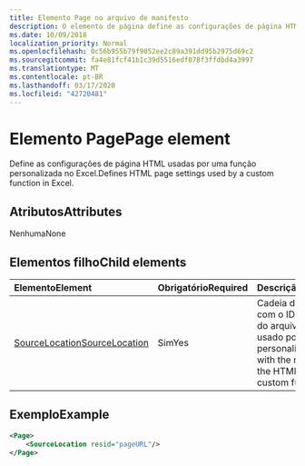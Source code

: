 ```yaml
---
title: Elemento Page no arquivo de manifesto
description: O elemento de página define as configurações de página HTML que uma função personalizada usa no Excel.
ms.date: 10/09/2018
localization_priority: Normal
ms.openlocfilehash: 0c56b955b79f9052ee2c89a391dd95b2975d69c2
ms.sourcegitcommit: fa4e81fcf41b1c39d5516edf078f3ffdbd4a3997
ms.translationtype: MT
ms.contentlocale: pt-BR
ms.lasthandoff: 03/17/2020
ms.locfileid: "42720481"
---
```

# <a name="page-element"></a><span data-ttu-id="d6622-103">Elemento Page</span><span class="sxs-lookup"><span data-stu-id="d6622-103">Page element</span></span>

<span data-ttu-id="d6622-104">Define as configurações de página HTML usadas por uma função personalizada no Excel.</span><span class="sxs-lookup"><span data-stu-id="d6622-104">Defines HTML page settings used by a custom function in Excel.</span></span>

## <a name="attributes"></a><span data-ttu-id="d6622-105">Atributos</span><span class="sxs-lookup"><span data-stu-id="d6622-105">Attributes</span></span>

<span data-ttu-id="d6622-106">Nenhuma</span><span class="sxs-lookup"><span data-stu-id="d6622-106">None</span></span>

## <a name="child-elements"></a><span data-ttu-id="d6622-107">Elementos filho</span><span class="sxs-lookup"><span data-stu-id="d6622-107">Child elements</span></span>

|  <span data-ttu-id="d6622-108">Elemento</span><span class="sxs-lookup"><span data-stu-id="d6622-108">Element</span></span>  |  <span data-ttu-id="d6622-109">Obrigatório</span><span class="sxs-lookup"><span data-stu-id="d6622-109">Required</span></span>  |  <span data-ttu-id="d6622-110">Descrição</span><span class="sxs-lookup"><span data-stu-id="d6622-110">Description</span></span>  |
|:-----|:-----|:-----|
|  [<span data-ttu-id="d6622-111">SourceLocation</span><span class="sxs-lookup"><span data-stu-id="d6622-111">SourceLocation</span></span>](customfunctionssourcelocation.md)  |  <span data-ttu-id="d6622-112">Sim</span><span class="sxs-lookup"><span data-stu-id="d6622-112">Yes</span></span>  | <span data-ttu-id="d6622-113">Cadeia de caracteres com o ID de recurso do arquivo HTML usado por funções personalizadas.</span><span class="sxs-lookup"><span data-stu-id="d6622-113">String with the resource id of the HTML file used by custom functions.</span></span> |

## <a name="example"></a><span data-ttu-id="d6622-114">Exemplo</span><span class="sxs-lookup"><span data-stu-id="d6622-114">Example</span></span>

```xml
<Page>
    <SourceLocation resid="pageURL"/>
</Page>
```
